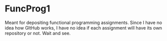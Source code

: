 # FuncProg1
Meant for depositing functional programming assignments. Since I have no idea how GItHub works, I have no idea if each assignment will have its own repository or not. Wait and see.
